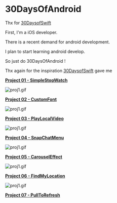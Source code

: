 # 30DaysOfAndroid

Thx for [30DaysofSwift](https://github.com/allenwong/30DaysofSwift)

First, I'm a iOS developer.

There is a recent demand for android development.

I plan to start learning android develop.

So just do 30DaysOfAndroid !

Thx again for the inspiration [30DaysofSwift](https://github.com/allenwong/30DaysofSwift) gave me

**[Project 01 - SimpleStopWatch](https://github.com/HeathHsia/30DaysOfAndroid/tree/master/Project%2001%20-%20SimpleStopWatch)**

![proj1.gif](img/proj1.gif)

**[Project 02 - CustomFont](https://github.com/HeathHsia/30DaysOfAndroid/tree/master/Project%2002%20-%20CustomFont)**

![proj1.gif](img/proj2.gif)

**[Project 03 - PlayLocalVideo](https://github.com/HeathHsia/30DaysOfAndroid/tree/master/Project%2003%20-%20PlayLocalVideo)**

![proj1.gif](img/proj3.gif)

**[Project 04 - SnapChatMenu](https://github.com/HeathHsia/30DaysOfAndroid/tree/master/Project%2004%20-%20SnapChatMenu)**

![proj1.gif](img/proj4.gif)

**[Project 05 - CarouselEffect](https://github.com/HeathHsia/30DaysOfAndroid/tree/master/Project%2005%20-%20CarouselEffect)**

![proj1.gif](img/proj5.gif)

**[Project 06 - FindMyLocation]()**

![proj1.gif](img/proj6.gif)

**[Project 07 - PullToRefresh]()**